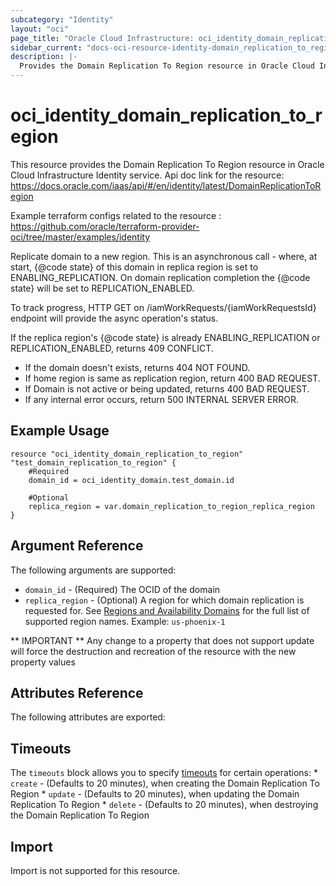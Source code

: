 ```yaml
---
subcategory: "Identity"
layout: "oci"
page_title: "Oracle Cloud Infrastructure: oci_identity_domain_replication_to_region"
sidebar_current: "docs-oci-resource-identity-domain_replication_to_region"
description: |-
  Provides the Domain Replication To Region resource in Oracle Cloud Infrastructure Identity service
---
```


# oci_identity_domain_replication_to_region
This resource provides the Domain Replication To Region resource in Oracle Cloud Infrastructure Identity service.
Api doc link for the resource: https://docs.oracle.com/iaas/api/#/en/identity/latest/DomainReplicationToRegion

Example terraform configs related to the resource : https://github.com/oracle/terraform-provider-oci/tree/master/examples/identity

Replicate domain to a new region. This is an asynchronous call - where, at start,
{@code state} of this domain in replica region is set to ENABLING_REPLICATION.
On domain replication completion the {@code state} will be set to REPLICATION_ENABLED.

To track progress, HTTP GET on /iamWorkRequests/{iamWorkRequestsId} endpoint will provide
the async operation's status.

If the replica region's {@code state} is already ENABLING_REPLICATION or REPLICATION_ENABLED,
returns 409 CONFLICT.
- If the domain doesn't exists, returns 404 NOT FOUND.
- If home region is same as replication region, return 400 BAD REQUEST.
- If Domain is not active or being updated, returns 400 BAD REQUEST.
- If any internal error occurs, return 500 INTERNAL SERVER ERROR.


## Example Usage

```hcl
resource "oci_identity_domain_replication_to_region" "test_domain_replication_to_region" {
	#Required
	domain_id = oci_identity_domain.test_domain.id

	#Optional
	replica_region = var.domain_replication_to_region_replica_region
}
```

## Argument Reference

The following arguments are supported:

* `domain_id` - (Required) The OCID of the domain
* `replica_region` - (Optional) A region for which domain replication is requested for. See [Regions and Availability Domains](https://docs.cloud.oracle.com/iaas/Content/General/Concepts/regions.htm) for the full list of supported region names.  Example: `us-phoenix-1` 


** IMPORTANT **
Any change to a property that does not support update will force the destruction and recreation of the resource with the new property values

## Attributes Reference

The following attributes are exported:


## Timeouts

The `timeouts` block allows you to specify [timeouts](https://registry.terraform.io/providers/oracle/oci/latest/docs/guides/changing_timeouts) for certain operations:
	* `create` - (Defaults to 20 minutes), when creating the Domain Replication To Region
	* `update` - (Defaults to 20 minutes), when updating the Domain Replication To Region
	* `delete` - (Defaults to 20 minutes), when destroying the Domain Replication To Region


## Import

Import is not supported for this resource.

